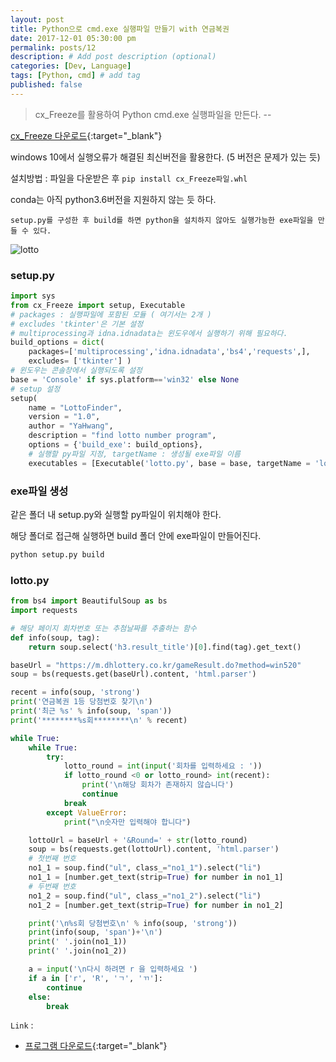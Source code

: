 ```yaml
---
layout: post
title: Python으로 cmd.exe 실행파일 만들기 with 연금복권
date: 2017-12-01 05:30:00 pm
permalink: posts/12
description: # Add post description (optional)
categories: [Dev, Language]
tags: [Python, cmd] # add tag
published: false
---
```


> cx_Freeze를 활용하여 Python cmd.exe 실행파일을 만든다. --  

[cx_Freeze 다운로드](https://pypi.python.org/pypi/cx_Freeze){:target="_blank"}

windows 10에서 실행오류가 해결된 최신버전을 활용한다. (5 버전은 문제가 있는 듯)

설치방법 : 파일을 다운받은 후 `pip install cx_Freeze파일.whl`

conda는 아직 python3.6버전을 지원하지 않는 듯 하다.

`setup.py를 구성한 후 build를 하면 python을 설치하지 않아도 실행가능한 exe파일을 만들 수 있다.`

![lotto]({{site.baseurl}}/assets/img/python/lotto.png)

### setup.py

``` python
import sys
from cx_Freeze import setup, Executable
# packages : 실행파일에 포함된 모듈 ( 여기서는 2개 )
# excludes 'tkinter'은 기본 설정
# multiprocessing과 idna.idnadata는 윈도우에서 실행하기 위해 필요하다.
build_options = dict(
    packages=['multiprocessing','idna.idnadata','bs4','requests',],
    excludes= ['tkinter'] )
# 윈도우는 콘솔창에서 실행되도록 설정
base = 'Console' if sys.platform=='win32' else None
# setup 설정
setup(
    name = "LottoFinder",
    version = "1.0",
    author = "YaHwang",
    description = "find lotto number program",
    options = {'build_exe': build_options},
    # 실행할 py파일 지정, targetName : 생성될 exe파일 이름
    executables = [Executable('lotto.py', base = base, targetName = 'lotto.exe')] )
```

### exe파일 생성

같은 폴더 내 setup.py와 실행할 py파일이 위치해야 한다.

해당 폴더로 접근해 실행하면 build 폴더 안에 exe파일이 만들어진다.

``` python
python setup.py build
```

### lotto.py

``` python
from bs4 import BeautifulSoup as bs
import requests

# 해당 페이지 회차번호 또는 추첨날짜를 추출하는 함수
def info(soup, tag):
    return soup.select('h3.result_title')[0].find(tag).get_text()

baseUrl = "https://m.dhlottery.co.kr/gameResult.do?method=win520"
soup = bs(requests.get(baseUrl).content, 'html.parser')

recent = info(soup, 'strong')
print('연금복권 1등 당첨번호 찾기\n')
print('최근 %s' % info(soup, 'span'))
print('********%s회********\n' % recent)

while True:
    while True:
        try:
            lotto_round = int(input('회차를 입력하세요 : '))
            if lotto_round <0 or lotto_round> int(recent):
                print('\n해당 회차가 존재하지 않습니다')
                continue
            break
        except ValueError:
            print("\n숫자만 입력해야 합니다")

    lottoUrl = baseUrl + '&Round=' + str(lotto_round)
    soup = bs(requests.get(lottoUrl).content, 'html.parser')
    # 첫번째 번호
    no1_1 = soup.find("ul", class_="no1_1").select("li")
    no1_1 = [number.get_text(strip=True) for number in no1_1]
    # 두번째 번호
    no1_2 = soup.find("ul", class_="no1_2").select("li")
    no1_2 = [number.get_text(strip=True) for number in no1_2]

    print('\n%s회 당첨번호\n' % info(soup, 'strong'))
    print(info(soup, 'span')+'\n')
    print(' '.join(no1_1))
    print(' '.join(no1_2))

    a = input('\n다시 하려면 r 을 입력하세요 ')
    if a in ['r', 'R', 'ㄱ', 'ㄲ']:
        continue
    else:
        break
```

`Link` :

* [프로그램 다운로드](https://drive.google.com/file/d/1V44-7Z0_M3Bg1KWR01BeF_J91wgNJBZz/view){:target="_blank"}
